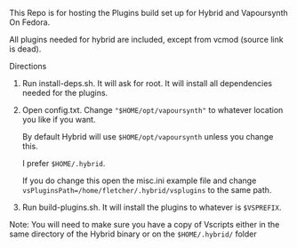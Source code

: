 This Repo is for hosting the Plugins build set up for Hybrid and Vapoursynth On Fedora.

All plugins needed for hybrid are included, except from vcmod (source link is dead).

Directions

1. Run install-deps.sh. It will ask for root. It will install all dependencies needed for the plugins.
    
2. Open config.txt. Change `"$HOME/opt/vapoursynth"` to whatever location you like if you want. 
 
   By default Hybrid will use `$HOME/opt/vapoursynth` unless you change this. 
   
   I prefer `$HOME/.hybrid`.
   
   If you do change this open the misc.ini example file and change `vsPluginsPath=/home/fletcher/.hybrid/vsplugins` to the same path. 
   
    
3. Run build-plugins.sh. It will install the plugins to whatever is `$VSPREFIX`.

Note: You will need to make sure you have a copy of Vscripts either in the same directory of the Hybrid binary or on the `$HOME/.hybrid/` folder
